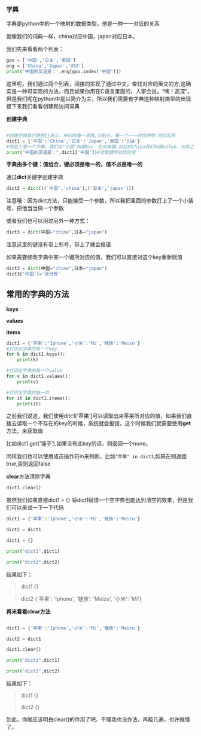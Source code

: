 ### 字典

字典是python中的一个映射的数据类型，他是一种一一对应的关系

就像我们的词典一样，china对应中国，japan对应日本。

我们先来看看两个列表：

```py
gov = ['中国','日本','美国']
eng = ['China','Japan','USA']
print('中国的英语是：',eng[gov.index('中国')])
```

这里呢，我们通过两个列表，间接的实现了通过中文，查找对应的英文的方,这确实是一种可实现的方法，而且如果你用在C语言里面的，人家会说，“咦！高深”。但是我们呢在python中是以简介为主，所以我们需要有字典这种映射类型的出现
接下来我们看看创建和访问词典

**创建字典**

```py

#创建字典我们使用{}表示，中间的每一项用,分割开、每一个一一对应的用:对应起来
dict1 = {'中国':'China','日本':'Japan','美国':'USA'}
#例如上面一个字典，我们叫"中国"叫做key，也叫做键,对应的China我们叫做value，也称之为值
print("中国的英语是：",dict1['中国'])#读取键所对应的值


```

**字典由多个键：值组合，键必须是唯一的，值不必是唯一的**

通过**dict**关键字创建字典

```py
dict2 = dict((('中国','china'),('日本','japan')))

```

注意哦：因为dict方法，只能接受一个参数，所以我把里面的参数打上了一个小括号，把他当当做一个参数

或者我们也可以用过另外一种方式：

```py
dict3 = dict(中国="china",日本="japan")

```

注意这里的键没有带上引号，带上了就会报错

如果需要修改字典中某一个键所对应的值，我们可以直接对这个key重新赋值

```py
dict3 = dict(中国="china",日本="japan")
dict3['中国']='全世界'
```

## 常用的字典的方法

**keys**

**values**

**items**

```py
dict1 = {'苹果':'Iphone','小米':'Mi','魅族':'Meizu'}
#打印出字典的每一个key
for k in dict1.keys():
    print(k)

#打印出字典的每一个value 
for v in dict1.values():
    print(v)

#打印出字典的每一项
for it in dict1.items():
    print(it)
```

之前我们说道，我们使用ditc1\['苹果'\]可以读取出来苹果所对应的值，如果我们直接去读取一个不存在的key的时候，系统就会报错，这个时候我们就需要使用**get**方法，来获取值

比如dict1.get\('锤子'\),如果没有此key的话，则返回一个none。

同样我们也可以使用成员操作符in来判断，比如`"苹果" in dict1`,如果在则返回true,否则返回false

**clear**方法清除字典

```py
dict1.clear()
```

虽然我们如果直接dict1 = {} 将dict1赋值一个空字典也能达到清空的效果，但是我们可以来试一下一下代码

```py
dict1 = {'苹果':'Iphone','小米':'Mi','魅族':'Meizu'}

dict2 = dict1

dict1 = {}

print("dict1",dict1)

print("dict2",dict2)
```

结果如下：

>dict1 {}

>dict2 {'苹果': 'Iphone', '魅族': 'Meizu', '小米': 'Mi'}


**再来看看clear方法**

```py

dict1 = {'苹果':'Iphone','小米':'Mi','魅族':'Meizu'}

dict2 = dict1

dict1.clear()

print("dict1",dict1)

print("dict2",dict2)
```
结果如下：

>dict1 {}

>dict2 {}

到此，你就应该明白clear()的作用了吧。不懂我也没办法，再敲几遍，也许就懂了。

